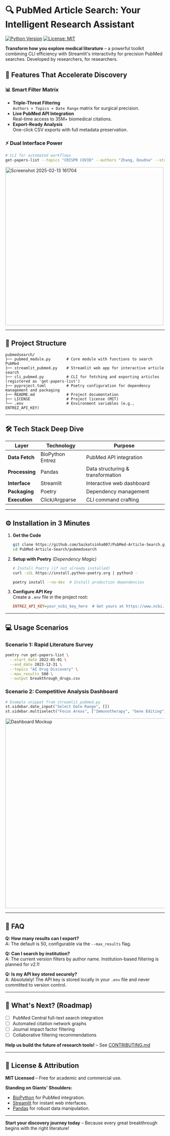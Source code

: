 # 🔍 PubMed Article Search: Your Intelligent Research Assistant

[![Python Version](https://img.shields.io/badge/Python-3.8%2B-blue)](https://python.org)
[![License: MIT](https://img.shields.io/badge/License-MIT-green)](LICENSE)


**Transform how you explore medical literature** – a powerful toolkit combining CLI efficiency with Streamlit's interactivity for precision PubMed searches. Developed by researchers, for researchers.



## 🚀 Features That Accelerate Discovery

### 📊 Smart Filter Matrix
- **Triple-Threat Filtering**  
  `Authors × Topics × Date Range` matrix for surgical precision.
- **Live PubMed API Integration**  
  Real-time access to 35M+ biomedical citations.
- **Export-Ready Analysis**  
  One-click CSV exports with full metadata preservation.

### ⚡ Dual Interface Power
```bash
# CLI for automated workflows
get-papers-list --topics "CRISPR COVID" --authors "Zhang, Doudna" --start_date 2020-01-01
```

<img src="https://github.com/user-attachments/assets/ee012491-daf2-4d08-a5c1-1d7ee7fcd51a" alt="Screenshot 2025-02-13 161704" width="500">

---

## 📁 Project Structure

```plaintext
pubmedsearch/
├── pubmed_module.py       # Core module with functions to search PubMed
├── streamlit_pubmed.py    # Streamlit web app for interactive article search
├── cli_pubmed.py          # CLI for fetching and exporting articles (registered as 'get-papers-list')
├── pyproject.toml         # Poetry configuration for dependency management and packaging
├── README.md              # Project documentation
├── LICENSE                # Project license (MIT)
└── .env                   # Environment variables (e.g., ENTREZ_API_KEY)
```

---

## 🛠 Tech Stack Deep Dive

| **Layer**          | **Technology**       | **Purpose**                           |
|--------------------|----------------------|---------------------------------------|
| **Data Fetch**     | BioPython Entrez     | PubMed API integration                |
| **Processing**     | Pandas               | Data structuring & transformation     |
| **Interface**      | Streamlit            | Interactive web dashboard             |
| **Packaging**      | Poetry               | Dependency management                 |
| **Execution**      | Click/Argparse       | CLI command crafting                  |

---

## ⚙️ Installation in 3 Minutes

1. **Get the Code**
   ```bash
   git clone https://github.com/Saikatsinha007/PubMed-Article-Search.git
   cd PubMed-Article-Search/pubmedsearch
   ```

2. **Setup with Poetry** *(Dependency Magic)*
   ```bash
   # Install Poetry (if not already installed)
   curl -sSL https://install.python-poetry.org | python3 -
   
   poetry install --no-dev  # Install production dependencies
   ```

3. **Configure API Key**  
   Create a `.env` file in the project root:
   ```ini
   ENTREZ_API_KEY=your_ncbi_key_here  # Get yours at https://www.ncbi.nlm.nih.gov
   ```

---

## 💻 Usage Scenarios

### Scenario 1: Rapid Literature Survey
```bash
poetry run get-papers-list \
  --start_date 2022-01-01 \
  --end_date 2023-12-31 \
  --topics "AI Drug Discovery" \
  --max_results 500 \
  --output breakthrough_drugs.csv
```

### Scenario 2: Competitive Analysis Dashboard
```python
# Example snippet from streamlit_pubmed.py
st.sidebar.date_input("Select Date Range", [])
st.sidebar.multiselect("Focus Areas", ["Immunotherapy", "Gene Editing"])
```

<img src="https://via.placeholder.com/600x200.png?text=Real-time+Search+Analytics" alt="Dashboard Mockup" width="600"/>

---

## 🤔 FAQ

**Q: How many results can I export?**  
A: The default is 50, configurable via the `--max_results` flag.

**Q: Can I search by institution?**  
A: The current version filters by author name. Institution-based filtering is planned for v2.1!

**Q: Is my API key stored securely?**  
A: Absolutely! The API key is stored locally in your `.env` file and never committed to version control.

---

## 🌟 What's Next? (Roadmap)

- [ ] PubMed Central full-text search integration
- [ ] Automated citation network graphs
- [ ] Journal impact factor filtering
- [ ] Collaborative filtering recommendations

**Help us build the future of research tools!** – See [CONTRIBUTING.md](CONTRIBUTING.md)

---

## 📜 License & Attribution

**MIT Licensed** – Free for academic and commercial use.

**Standing on Giants' Shoulders:**
- [BioPython](https://biopython.org) for PubMed integration.
- [Streamlit](https://streamlit.io) for instant web interfaces.
- [Pandas](https://pandas.pydata.org) for robust data manipulation.

---

**Start your discovery journey today** – Because every great breakthrough begins with the right literature!
